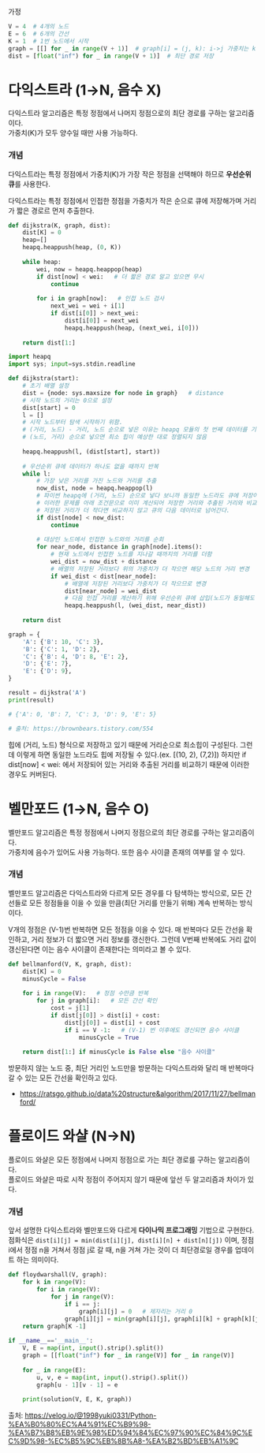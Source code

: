 가정
```py
V = 4  # 4개의 노드
E = 6  # 6개의 간선
K = 1  # 1번 노드에서 시작
graph = [[] for _ in range(V + 1)]  # graph[i] = (j, k): i->j 가중치는 k
dist = [float("inf") for _ in range(V + 1)]  # 최단 경로 저장
```

# 다익스트라 (1→N, 음수 X)
다익스트라 알고리즘은 특정 정점에서 나머지 정점으로의 최단 경로를 구하는 알고리즘이다.   
가중치(K)가 모두 양수일 때만 사용 가능하다.

### 개념
다익스트라는 특정 정점에서 가중치(K)가 가장 작은 정점을 선택해야 하므로 **우선순위 큐**를 사용한다.

다익스트라는 특정 정점에서 인접한 정점을 가중치가 작은 순으로 큐에 저장해가며 거리가 짧은 경로르 먼저 추출한다.

```py
def dijkstra(K, graph, dist):
    dist[K] = 0
    heap=[]
    heapq.heappush(heap, (0, K))
    
    while heap:
        wei, now = heapq.heappop(heap)
        if dist[now] < wei:   # 더 짧은 경로 알고 있으면 무시
            continue
        
        for i in graph[now]:   # 인접 노드 검사
            next_wei = wei + i[1]
            if dist[i[0]] > next_wei:
                dist[i[0]] = next_wei
                heapq.heappush(heap, (next_wei, i[0]))
                
    return dist[1:]
```

```py
import heapq
import sys; input=sys.stdin.readline

def dijkstra(start):
    # 초기 배열 설정
    dist = {node: sys.maxsize for node in graph}   # distance
    # 시작 노드의 거리는 0으로 설정
    dist[start] = 0
    l = []
    # 시작 노드부터 탐색 시작하기 위함.
    # (거리, 노드) - 거리, 노드 순으로 넣은 이유는 heapq 모듈의 첫 번째 데이터를 기준으로 정렬을 진행하기 때문
    # (노드, 거리) 순으로 넣으면 최소 힙이 예상한 대로 정렬되지 않음
    
    heapq.heappush(l, (dist[start], start))
    
    # 우선순위 큐에 데이터가 하나도 없을 때까지 반복
    while l:
        # 가장 낮은 거리를 가진 노드와 거리를 추출
        now_dist, node = heapq.heappop(l)
        # 파이썬 heapq에 (거리, 노드) 순으로 넣다 보니까 동일한 노드라도 큐에 저장이 된다.(ex. l[(7, 'B'), (10, 'B')]
        # 이러한 문제를 아래 조건문으로 이미 계산되어 저장한 거리와 추출된 거리와 비교하여
        # 저장된 거리가 더 작다면 비교하지 않고 큐의 다음 데이터로 넘어간다.
        if dist[node] < now_dist:
            continue
            
        # 대상인 노드에서 인접한 노드와의 거리를 순회
        for near_node, distance in graph[node].items():
            # 현재 노드에서 인접한 노드를 지나갈 때까지의 거리를 더함
            wei_dist = now_dist + distance
            # 배열의 저장된 거리보다 위의 가중치가 더 작으면 해당 노드의 거리 변경
            if wei_dist < dist[near_node]:
                # 배열에 저장된 거리보다 가중치가 더 작으므로 변경
                dist[near_node] = wei_dist
                # 다음 인접 거리를 계산하기 위해 우선순위 큐에 삽입(노드가 동일해도 일단 저장)
                heapq.heappush(l, (wei_dist, near_dist))
                
    return dist

graph = {
    'A': {'B': 10, 'C': 3},
    'B': {'C': 1, 'D': 2},
    'C': {'B': 4, 'D': 8, 'E': 2},
    'D': {'E': 7},
    'E': {'D': 9},
}

result = dijkstra('A')
print(result)

# {'A': 0, 'B': 7, 'C': 3, 'D': 9, 'E': 5}

# 출처: https://brownbears.tistory.com/554
```

힙에 (거리, 노드) 형식으로 저장하고 있기 때문에 거리순으로 최소힙이 구성된다.
그런데 이렇게 하면 동일한 노드라도 힙에 저장될 수 있다.(ex. [(10, 2), (7,2)])
하지만 if dist[now] < wei: 에서 저장되어 있는 거리와 추출된 거리를 비교하기 때문에 이러한 경우도 커버된다.

# 벨만포드 (1→N, 음수 O)
벨만포드 알고리즘은 특정 정점에서 나머지 정점으로의 최단 경로를 구하는 알고리즘이다.   
가중치에 음수가 있어도 사용 가능하다. 또한 음수 사이클 존재의 여부를 알 수 있다.

### 개념
벨만포드 알고리즘은 다익스트라와 다르게 모든 경우를 다 탐색하는 방식으로,
모든 간선들로 모든 정점들을 이을 수 있을 만큼(최단 거리를 만들기 위해) 계속 반복하는 방식이다.

V개의 정점은 (V-1)번 반복하면 모든 정점을 이을 수 있다.
매 반복마다 모든 간선을 확인하고, 거리 정보가 더 짧으면 거리 정보를 갱신한다.
그런데 V번째 반복에도 거리 값이 갱신된다면 이는 음수 사이클이 존재한다는 의미라고 볼 수 있다.

```py
def bellmanford(V, K, graph, dist):
    dist[K] = 0
    minusCycle = False
    
    for i in range(V):   # 정점 수만큼 반복
        for j in graph[i]:   # 모든 간선 확인
            cost = j[1]
            if dist[j[0]] > dist[i] + cost:
                dist[j[0]] = dist[i] + cost
                if i == V -1:   # (V-1) 번 이후에도 갱신되면 음수 사이클
                    minusCycle = True
                    
    return dist[1:] if minusCycle is False else "음수 사이클"
```
방문하지 않는 노드 중, 최단 거리인 노드만을 방문하는 다익스트라와 달리 매 반복마다 갈 수 있는 모든 간선을 확인하고 있다.
+ https://ratsgo.github.io/data%20structure&algorithm/2017/11/27/bellmanford/

# 플로이드 와샬 (N→N)
플로이드 와샬은 모든 정점에서 나머지 정점으로 가는 최단 경로를 구하는 알고리즘이다.   
플로이드 와샬은 따로 시작 정점이 주어지지 않기 때문에 앞선 두 알고리즘과 차이가 있다.

### 개념
앞서 설명한 다익스트라와 벨만포드와 다르게 **다이나믹 프로그래밍** 기법으로 구현한다.  
점화식은 ```dist[i][j] = min(dist[i][j], dist[i][n] + dist[n][j])``` 이며, 정점 i에서 정점 n을 거쳐서 정점 j로 갈 때,
n을 거쳐 가는 것이 더 최단경로일 경우를 업데이트 하는 의미이다.

```py
def floydwarshall(V, graph):
    for k in range(V):
        for i in range(V):
            for j in range(V):
                if i == j:
                    graph[i][j] = 0   # 제자리는 거리 0
                graph[i][j] = min(graph[i][j], graph[i][k] + graph[k][j]
    return graph[K -1]
    
if __name__=='__main__':
    V, E = map(int, input().strip().split())
    graph = [[float("inf") for _ in range(V)] for _ in range(V)]
    
    for _ in range(E):
        u, v, e = map(int, input().strip().split())
        graph[u - 1][v - 1] = e
        
    print(solution(V, E, K, graph))
```


출처: https://velog.io/@1998yuki0331/Python-%EA%B0%80%EC%A4%91%EC%B9%98-%EA%B7%B8%EB%9E%98%ED%94%84%EC%97%90%EC%84%9C%EC%9D%98-%EC%B5%9C%EB%8B%A8-%EA%B2%BD%EB%A1%9C
